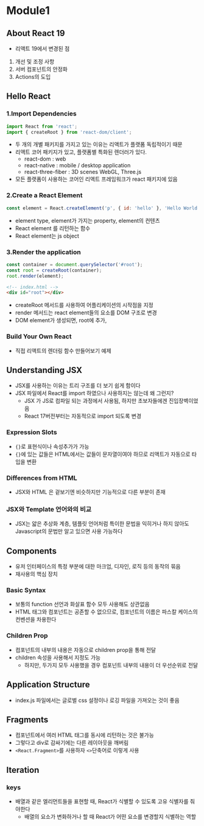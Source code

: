 # Module1

## About React 19

- 리액트 19에서 변경된 점

1. 개선 및 조정 사항
2. 서버 컴포넌트의 안정화
3. Actions의 도입

## Hello React

### 1.Import Dependencies

```js
import React from 'react';
import { createRoot } from 'react-dom/client';
```

- 두 개의 개별 패키지를 가지고 있는 이유는 리액트가 플랫폼 독립적이기 때문
- 리액트 코어 패키지가 있고, 플랫폼별 특화된 렌더러가 있다.
  - react-dom : web
  - react-native : mobile / desktop application
  - react-three-fiber : 3D scenes WebGL, Three.js
- 모든 플랫폼이 사용하는 코어인 리액트 프레임워크가 react 패키지에 있음

### 2.Create a React Element

```js
const element = React.createElement('p', { id: 'hello' }, 'Hello World!');
```

- element type, element가 가지는 property, element의 컨텐츠
- React element 를 리턴하는 함수
- React element는 js object

### 3.Render the application

```js
const container = document.querySelector('#root');
const root = createRoot(container);
root.render(element);
```

```html
<!-- index.html -->
<div id="root"></div>
```

- createRoot 메서드를 사용하여 어플리케이션의 시작점을 지정
- render 메서드는 react element들의 요소를 DOM 구조로 변경
- DOM element가 생성되면, root에 추가,

### Build Your Own React

- 직접 리액트의 렌더링 함수 만들어보기 예제

## Understanding JSX

- JSX를 사용하는 이유는 트리 구조를 더 보기 쉽게 함이다
- JSX 파일에서 React를 import 하였으나 사용하지는 않는데 왜 그런지?
  - JSX 가 JS로 컴파일 되는 과정에서 사용됨, 하지만 초보자들에겐 진입장벽이었음
  - React 17버전부터는 자동적으로 import 되도록 변경

### Expression Slots

- `{}`로 표현식이나 속성추가가 가능
- `{}`에 있는 값들은 HTML에서는 값들이 문자열이여야 하므로 리액트가 자동으로 타입을 변환

### Differences from HTML

- JSX와 HTML 은 겉보기엔 비슷하지만 기능적으로 다른 부분이 존재

### JSX와 Template 언어와의 비교

- JSX는 얇은 추상화 계층, 템플릿 언어처럼 특이한 문법을 익히거나 하지 않아도 Javascript의 문법만 알고 있으면 사용 가능하다

## Components

- 유저 인터페이스의 특정 부분에 대한 마크업, 디자인, 로직 등의 동작의 묶음
- 재사용의 핵심 장치

### Basic Syntax

- 보통의 function 선언과 화살표 함수 모두 사용해도 상관없음
- HTML 태그와 컴포넌트는 공존할 수 없으므로, 컴포넌트의 이름은 파스칼 케이스의 컨벤션을 차용한다

### Children Prop

- 컴포넌트의 내부의 내용은 자동으로 children prop을 통해 전달
- children 속성을 사용해서 지정도 가능
  - 하지만, 두가지 모두 사용했을 경우 컴포넌트 내부의 내용이 더 우선순위로 전달

## Application Structure

- index.js 파일에서는 글로벌 css 설정이나 로깅 파일을 가져오는 것이 좋음

## Fragments

- 컴포넌트에서 여러 HTML 태그를 동시에 리턴하는 것은 불가능
- 그렇다고 div로 감싸기에는 다른 레이아웃을 깨버림
- `<React.Fragment>`를 사용하자 `<>`단축어로 이렇게 사용

## Iteration

### keys

- 배열과 같은 엘리먼트들을 표현할 때, React가 식별할 수 있도록 고유 식별자를 줘야한다
  - 배열의 요소가 변화하거나 할 때 React가 어떤 요소를 변경할지 식별하는 역할
